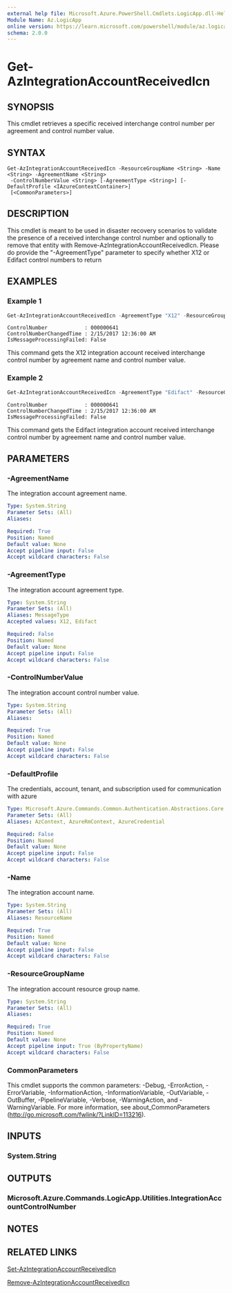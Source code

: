 ```yaml
---
external help file: Microsoft.Azure.PowerShell.Cmdlets.LogicApp.dll-Help.xml
Module Name: Az.LogicApp
online version: https://learn.microsoft.com/powershell/module/az.logicapp/get-azintegrationaccountreceivedicn
schema: 2.0.0
---
```


# Get-AzIntegrationAccountReceivedIcn

## SYNOPSIS
This cmdlet retrieves a specific received interchange control number per agreement and control number value.

## SYNTAX

```
Get-AzIntegrationAccountReceivedIcn -ResourceGroupName <String> -Name <String> -AgreementName <String>
 -ControlNumberValue <String> [-AgreementType <String>] [-DefaultProfile <IAzureContextContainer>]
 [<CommonParameters>]
```

## DESCRIPTION
This cmdlet is meant to be used in disaster recovery scenarios to validate the presence of a received interchange control number and optionally to remove that entity with Remove-AzIntegrationAccountReceivedIcn.
Please do provide the "-AgreementType" parameter to specify whether X12 or Edifact control numbers to return

## EXAMPLES

### Example 1
```powershell
Get-AzIntegrationAccountReceivedIcn -AgreementType "X12" -ResourceGroupName "groupName" -Name "accountName" -AgreementName "X12AgreementName" -ControlNumberValue "000000641"
```

```output
ControlNumber            : 000000641
ControlNumberChangedTime : 2/15/2017 12:36:00 AM
IsMessageProcessingFailed: False
```

This command gets the X12 integration account received interchange control number by agreement name and control number value.

### Example 2
```powershell
Get-AzIntegrationAccountReceivedIcn -AgreementType "Edifact" -ResourceGroupName "groupName" -Name "accountName" -AgreementName "EdifactAgreementName" -ControlNumberValue "000000641"
```

```output
ControlNumber            : 000000641
ControlNumberChangedTime : 2/15/2017 12:36:00 AM
IsMessageProcessingFailed: False
```

This command gets the Edifact integration account received interchange control number by agreement name and control number value.

## PARAMETERS

### -AgreementName
The integration account agreement name.

```yaml
Type: System.String
Parameter Sets: (All)
Aliases:

Required: True
Position: Named
Default value: None
Accept pipeline input: False
Accept wildcard characters: False
```

### -AgreementType
The integration account agreement type.

```yaml
Type: System.String
Parameter Sets: (All)
Aliases: MessageType
Accepted values: X12, Edifact

Required: False
Position: Named
Default value: None
Accept pipeline input: False
Accept wildcard characters: False
```

### -ControlNumberValue
The integration account control number value.

```yaml
Type: System.String
Parameter Sets: (All)
Aliases:

Required: True
Position: Named
Default value: None
Accept pipeline input: False
Accept wildcard characters: False
```

### -DefaultProfile
The credentials, account, tenant, and subscription used for communication with azure

```yaml
Type: Microsoft.Azure.Commands.Common.Authentication.Abstractions.Core.IAzureContextContainer
Parameter Sets: (All)
Aliases: AzContext, AzureRmContext, AzureCredential

Required: False
Position: Named
Default value: None
Accept pipeline input: False
Accept wildcard characters: False
```

### -Name
The integration account name.

```yaml
Type: System.String
Parameter Sets: (All)
Aliases: ResourceName

Required: True
Position: Named
Default value: None
Accept pipeline input: False
Accept wildcard characters: False
```

### -ResourceGroupName
The integration account resource group name.

```yaml
Type: System.String
Parameter Sets: (All)
Aliases:

Required: True
Position: Named
Default value: None
Accept pipeline input: True (ByPropertyName)
Accept wildcard characters: False
```

### CommonParameters
This cmdlet supports the common parameters: -Debug, -ErrorAction, -ErrorVariable, -InformationAction, -InformationVariable, -OutVariable, -OutBuffer, -PipelineVariable, -Verbose, -WarningAction, and -WarningVariable. For more information, see about_CommonParameters (http://go.microsoft.com/fwlink/?LinkID=113216).

## INPUTS

### System.String

## OUTPUTS

### Microsoft.Azure.Commands.LogicApp.Utilities.IntegrationAccountControlNumber

## NOTES

## RELATED LINKS

[Set-AzIntegrationAccountReceivedIcn](./Set-AzIntegrationAccountReceivedIcn.md)

[Remove-AzIntegrationAccountReceivedIcn](./Remove-AzIntegrationAccountReceivedIcn.md)
